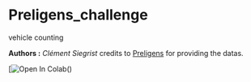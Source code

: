 # Preligens_challenge
vehicle counting

**Authors :** *Clément Siegrist* credits to [Preligens](https://www.preligens.com/) for providing the datas.

[![Open In Colab]((https://colab.research.google.com/assets/colab-badge.svg)])()
